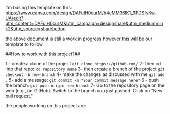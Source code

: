 I'm basing this template on this: 
https://www.canva.com/design/DAFuIH0curM/h4eMM36lK1_9FDSfyKw-UA/edit?utm_content=DAFuIH0curM&utm_campaign=designshare&utm_medium=link2&utm_source=sharebutton

the above document is still a work in progress however this will be our template to follow.

##How to work with this project?##

1 - create a clone of the project 
`git clone https://github.com/`
2- then cd into that repo:
`cd repository name`
3- then create a branch of the project
`git checkout -b new-branch`
4- make the changes as discussed with me
`git add .`
5- add a message:
`git commit -m "Your commit message here"`
6 - push the branch:
`git push origin new-branch`
7- Go to the repository page on the web (e.g., on GitHub).
Switch to the branch you just pushed.
Click on "New pull request."

the people working on this project are:
